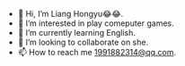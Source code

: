 - 👋 Hi, I’m Liang Hongyu😂😂.
- 👀 I’m interested in play comeputer games.
- 🌱 I’m currently learning English.
- 💞️ I’m looking to collaborate on she.
- 📫 How to reach me 1991882314@qq.com.

<!---
bing05/bing05 is a ✨ special ✨ repository because its `README.md` (this file) appears on your GitHub profile.
You can click the Preview link to take a look at your changes.
--->
